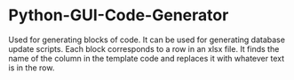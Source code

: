 # Python-GUI-Code-Generator
Used for generating blocks of code. It can be used for generating database update scripts. Each block corresponds to a row in an xlsx file. It finds the name of the column in the template code and replaces it with whatever text is in the row.
